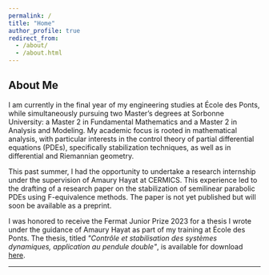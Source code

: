 ```yaml
---
permalink: /
title: "Home"
author_profile: true
redirect_from: 
  - /about/
  - /about.html
---
```


## About Me

I am currently in the final year of my engineering studies at École des Ponts, while simultaneously pursuing two Master’s degrees at Sorbonne University: a Master 2 in Fundamental Mathematics and a Master 2 in Analysis and Modeling. My academic focus is rooted in mathematical analysis, with particular interests in the control theory of partial differential equations (PDEs), specifically stabilization techniques, as well as in differential and Riemannian geometry.

This past summer, I had the opportunity to undertake a research internship under the supervision of Amaury Hayat at CERMICS. This experience led to the drafting of a research paper on the stabilization of semilinear parabolic PDEs using F-equivalence methods. The paper is not yet published but will soon be available as a preprint.

I was honored to receive the Fermat Junior Prize 2023 for a thesis I wrote under the guidance of Amaury Hayat as part of my training at École des Ponts. The thesis, titled *"Contrôle et stabilisation des systèmes dynamiques, application au pendule double"*, is available for download [here](files/Rapport_prix_fermat_junior.pdf).

---
